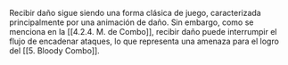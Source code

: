 
Recibir daño sigue siendo una forma clásica de juego, caracterizada principalmente por una animación de daño. Sin embargo, como se menciona en la [[4.2.4. M. de Combo]], recibir daño puede interrumpir el flujo de encadenar ataques, lo que representa una amenaza para el logro del  [[5. Bloody Combo]].